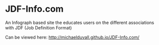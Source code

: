# JDF-Info.com
An Infograph based site the educates users on the different associations with JDF (Job Definition Format)

Can be viewed here: http://michaelduvall.github.io/JDF-Info.com/

